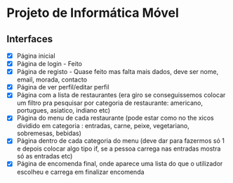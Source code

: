 # Projeto de Informática Móvel

## Interfaces 

- [X] Página inicial
- [X] Página de login - Feito 
- [X] Página de registo - Quase feito mas falta mais dados, deve ser nome, email, morada, contacto
- [X] Página de ver perfil/editar perfil 
- [X] Página com a lista de restaurantes (era giro se conseguissemos colocar um filtro pra pesquisar por categoria de restaurante: americano, portugues, asiatico, indiano etc)
- [X] Página do menu de cada restaurante (pode estar como no the xicos dividido em categoria : entradas, carne, peixe, vegetariano, sobremesas, bebidas) 
- [X] Página dentro de cada categoria do menu (deve dar para fazermos só 1 e depois colocar algo tipo if, se a pessoa carrega nas entradas mostra só as entradas etc) 
- [X] Página de encomenda final, onde aparece uma lista do que o utilizador escolheu e carrega em finalizar encomenda 